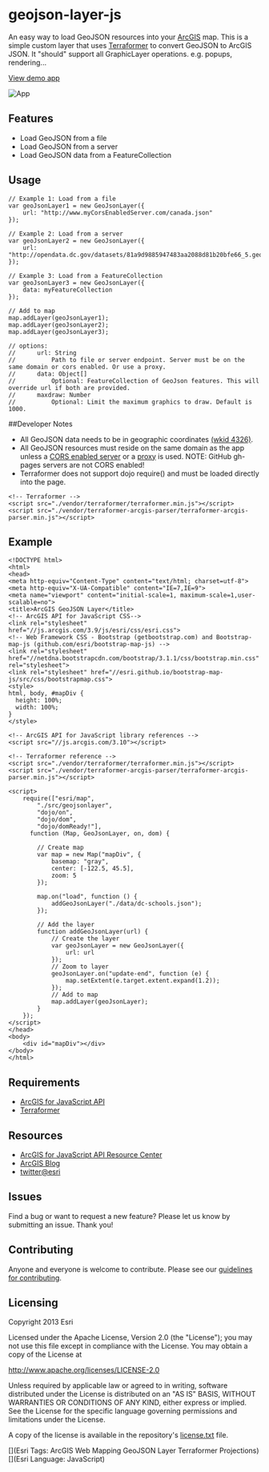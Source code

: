 # geojson-layer-js

An easy way to load GeoJSON resources into your [ArcGIS](https://developers.arcgis.com/javascript/) map. This is a simple custom layer that uses [Terraformer](http://terraformer.io) to convert GeoJSON to ArcGIS JSON.  It "should" support all GraphicLayer operations. e.g. popups, rendering... 

[View demo app](http://esri.github.io/geojson-layer-js/geojsonlayer.html)

![App](https://raw.github.com/Esri/geojson-layer-js/master/geojson-layer-js.png)

## Features
* Load GeoJSON from a file
* Load GeoJSON from a server 
* Load GeoJSON data from a FeatureCollection

## Usage
```
// Example 1: Load from a file
var geoJsonLayer1 = new GeoJsonLayer({
    url: "http://www.myCorsEnabledServer.com/canada.json"
});

// Example 2: Load from a server
var geoJsonLayer2 = new GeoJsonLayer({
    url: "http://opendata.dc.gov/datasets/81a9d9885947483aa2088d81b20bfe66_5.geojson"
});

// Example 3: Load from a FeatureCollection
var geoJsonLayer3 = new GeoJsonLayer({
    data: myFeatureCollection 
});

// Add to map
map.addLayer(geoJsonLayer1);
map.addLayer(geoJsonLayer2);
map.addLayer(geoJsonLayer3);
```

```
// options:
//      url: String
//          Path to file or server endpoint. Server must be on the same domain or cors enabled. Or use a proxy.
//      data: Object[]
//          Optional: FeatureCollection of GeoJson features. This will override url if both are provided.
//      maxdraw: Number
//          Optional: Limit the maximum graphics to draw. Default is 1000.
```

##Developer Notes 
* All GeoJSON data needs to be in geographic coordinates [(wkid 4326)](https://developers.arcgis.com/javascript/jsapi/spatialreference-amd.html).
* All GeoJSON resources must reside on the same domain as the app unless a [CORS enabled server](https://developers.arcgis.com/javascript/jshelp/ags_proxy.html) or a [proxy](https://developers.arcgis.com/javascript/jshelp/ags_proxy.html) is used. NOTE: GitHub gh-pages servers are not CORS enabled!
* Terraformer does not support dojo require() and must be loaded directly into the page.

```
<!-- Terraformer -->
<script src="./vendor/terraformer/terraformer.min.js"></script>
<script src="./vendor/terraformer-arcgis-parser/terraformer-arcgis-parser.min.js"></script>
```

## Example
```
<!DOCTYPE html> 
<html>  
<head> 
<meta http-equiv="Content-Type" content="text/html; charset=utf-8">
<meta http-equiv="X-UA-Compatible" content="IE=7,IE=9">
<meta name="viewport" content="initial-scale=1, maximum-scale=1,user-scalable=no">
<title>ArcGIS GeoJSON Layer</title>  
<!-- ArcGIS API for JavaScript CSS-->
<link rel="stylesheet" href="//js.arcgis.com/3.9/js/esri/css/esri.css">
<!-- Web Framework CSS - Bootstrap (getbootstrap.com) and Bootstrap-map-js (github.com/esri/bootstrap-map-js) -->
<link rel="stylesheet" href="//netdna.bootstrapcdn.com/bootstrap/3.1.1/css/bootstrap.min.css" rel="stylesheet">
<link rel="stylesheet" href="//esri.github.io/bootstrap-map-js/src/css/bootstrapmap.css">
<style>
html, body, #mapDiv {
  height: 100%;
  width: 100%;
}
</style>

<!-- ArcGIS API for JavaScript library references -->
<script src="//js.arcgis.com/3.10"></script>

<!-- Terraformer reference -->
<script src="./vendor/terraformer/terraformer.min.js"></script>
<script src="./vendor/terraformer-arcgis-parser/terraformer-arcgis-parser.min.js"></script>

<script>
    require(["esri/map",
        "./src/geojsonlayer",
        "dojo/on",
        "dojo/dom",
        "dojo/domReady!"],
      function (Map, GeoJsonLayer, on, dom) {

        // Create map
        var map = new Map("mapDiv", {
            basemap: "gray",
            center: [-122.5, 45.5],
            zoom: 5
        });

        map.on("load", function () {
            addGeoJsonLayer("./data/dc-schools.json");
        });

        // Add the layer
        function addGeoJsonLayer(url) {
            // Create the layer
            var geoJsonLayer = new GeoJsonLayer({
                url: url
            });
            // Zoom to layer
            geoJsonLayer.on("update-end", function (e) {
                map.setExtent(e.target.extent.expand(1.2));
            });
            // Add to map
            map.addLayer(geoJsonLayer);
        }
    });
</script>
</head>
<body>
    <div id="mapDiv"></div>
</body>
</html>
```

## Requirements

* [ArcGIS for JavaScript API](https://developers.arcgis.com/javascript/)
* [Terraformer](http://terraformer.io)

## Resources

* [ArcGIS for JavaScript API Resource Center](https://developers.arcgis.com/javascript/)
* [ArcGIS Blog](http://blogs.esri.com/esri/arcgis/)
* [twitter@esri](http://twitter.com/esri)

## Issues

Find a bug or want to request a new feature?  Please let us know by submitting an issue.  Thank you!

## Contributing

Anyone and everyone is welcome to contribute. Please see our [guidelines for contributing](https://github.com/esri/contributing).

## Licensing
Copyright 2013 Esri

Licensed under the Apache License, Version 2.0 (the "License");
you may not use this file except in compliance with the License.
You may obtain a copy of the License at

   http://www.apache.org/licenses/LICENSE-2.0

Unless required by applicable law or agreed to in writing, software
distributed under the License is distributed on an "AS IS" BASIS,
WITHOUT WARRANTIES OR CONDITIONS OF ANY KIND, either express or implied.
See the License for the specific language governing permissions and
limitations under the License.

A copy of the license is available in the repository's [license.txt]( https://raw.github.com/Esri/geojson-layer-js/master/license.txt) file.

[](Esri Tags: ArcGIS Web Mapping GeoJSON Layer Terraformer Projections)
[](Esri Language: JavaScript)
